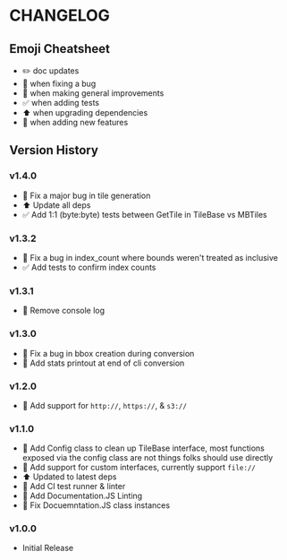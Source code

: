 # CHANGELOG

## Emoji Cheatsheet
- :pencil2: doc updates
- :bug: when fixing a bug
- :rocket: when making general improvements
- :white_check_mark: when adding tests
- :arrow_up: when upgrading dependencies
- :tada: when adding new features

## Version History

### v1.4.0

- :bug: Fix a major bug in tile generation
- :arrow_up: Update all deps
- :white_check_mark: Add 1:1 (byte:byte) tests between GetTile in TileBase vs MBTiles

### v1.3.2

- :bug: Fix a bug in index_count where bounds weren't treated as inclusive
- :white_check_mark: Add tests to confirm index counts

### v1.3.1

- :rocket: Remove console log

### v1.3.0

- :bug: Fix a bug in bbox creation during conversion
- :rocket: Add stats printout at end of cli conversion

### v1.2.0

- :tada: Add support for `http://`, `https://`, & `s3://`

### v1.1.0

- :tada: Add Config class to clean up TileBase interface, most functions exposed via
         the config class are not things folks should use directly
- :tada: Add support for custom interfaces, currently support `file://`
- :arrow_up: Updated to latest deps
- :rocket: Add CI test runner & linter
- :rocket: Add Documentation.JS Linting
- :bug: Fix Docuemntation.JS class instances

### v1.0.0

- Initial Release
